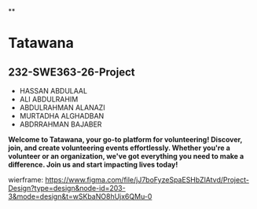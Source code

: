 
**

# Tatawana

## 232-SWE363-26-Project

 - HASSAN ABDULAAL
 - ALI ABDULRAHIM
 - ABDULRAHMAN ALANAZI
 - MURTADHA ALGHADBAN
 - ABDRRAHMAN BAJABER

**Welcome to Tatawana, your go-to platform for volunteering! Discover, join, and create volunteering events effortlessly.
Whether you're a volunteer or an organization, we've got everything you need to make a difference. Join us and start impacting lives today!**

wierframe: https://www.figma.com/file/jJ7boFyzeSpaESHbZlAtvd/Project-Design?type=design&node-id=203-3&mode=design&t=wSKbaNO8hUjx6QMu-0

